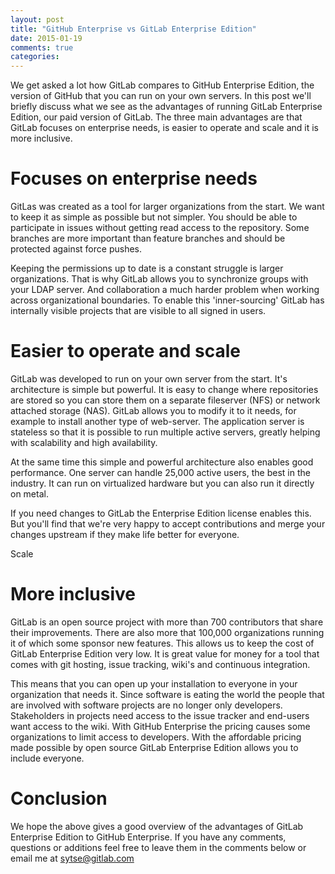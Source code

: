 ```yaml
---
layout: post
title: "GitHub Enterprise vs GitLab Enterprise Edition"
date: 2015-01-19
comments: true
categories: 
---
```


We get asked a lot how GitLab compares to GitHub Enterprise Edition, the version of GitHub that you can run on your own servers.
In this post we'll briefly discuss what we see as the advantages of running GitLab Enterprise Edition, our paid version of GitLab.
The three main advantages are that GitLab focuses on enterprise needs, is easier to operate and scale and it is more inclusive.

<!-- more -->

# Focuses on enterprise needs

GitLas was created as a tool for larger organizations from the start.
We want to keep it as simple as possible but not simpler.
You should be able to participate in issues without getting read access to the repository.
Some branches are more important than feature branches and should be protected against force pushes.

Keeping the permissions up to date is a constant struggle is larger organizations.
That is why GitLab allows you to synchronize groups with your LDAP server.
And collaboration a much harder problem when working across organizational boundaries.
To enable this 'inner-sourcing' GitLab has internally visible projects that are visible to all signed in users.

# Easier to operate and scale

GitLab was developed to run on your own server from the start.
It's architecture is simple but powerful.
It is easy to change where repositories are stored so you can store them on a separate fileserver (NFS) or network attached storage (NAS).
GitLab allows you to modify it to it needs, for example to install another type of web-server.
The application server is stateless so that it is possible to run multiple active servers, greatly helping with scalability and high availability.

At the same time this simple and powerful architecture also enables good performance.
One server can handle 25,000 active users, the best in the industry.
It can run on virtualized hardware but you can also run it directly on metal.

If you need changes to GitLab the Enterprise Edition license enables this.
But you'll find that we're very happy to accept contributions and merge your changes upstream if they make life better for everyone.

Scale

# More inclusive

GitLab is an open source project with more than 700 contributors that share their improvements.
There are also more that 100,000 organizations running it of which some sponsor new features.
This allows us to keep the cost of GitLab Enterprise Edition very low.
It is great value for money for a tool that comes with git hosting, issue tracking, wiki's and continuous integration.

This means that you can open up your installation to everyone in your organization that needs it.
Since software is eating the world the people that are involved with software projects are no longer only developers.
Stakeholders in projects need access to the issue tracker and end-users want access to the wiki.
With GitHub Enterprise the pricing causes some organizations to limit access to developers.
With the affordable pricing made possible by open source GitLab Enterprise Edition allows you to include everyone.

# Conclusion

We hope the above gives a good overview of the advantages of GitLab Enterprise Edition to GitHub Enterprise.
If you have any comments, questions or additions feel free to leave them in the comments below or email me at sytse@gitlab.com

